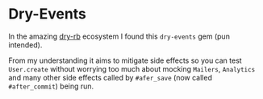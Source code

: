 # Dry-Events

In the amazing [dry-rb](https://dry-rb.org) ecosystem I found this `dry-events` gem (pun intended).

From my understanding it aims to mitigate side effects so you can test `User.create` without worrying too much about mocking `Mailers`, `Analytics` and many other side effects called by `#afer_save` (now called `#after_commit`) being run.

